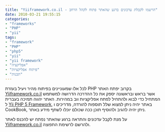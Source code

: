 ```yaml
---
title: "Yiiframework.co.il - הרשמו לקבלת עדכונים ברגע שהאתר פתוח לקהל הרחב"
date: 2010-03-21 19:55:15
categories: 
- "frameworks"
- "PHP"
- "yii"
tags: 
- "framework"
- "PHP"
- "php5"
- "yii"
- "yii framework"
- "אפליקציה"
- "פיתוח אפליקציות"
- "תכנות"
---
```


לכל אלו שמעוניינים בפיתוח מהיר ויעיל בעזרת PHP בקרוב יפתח האתר <a href="http://yiiframework.co.il" target="_blank">Yiiframework.co.il</a> אשר בראש ובראשונה יספק את כל ההדרכה הדרושה למשתמש המתחיל כדי לבוא ולהתחיל לפתח אפליקציות ווב במהירות. האתר יהווה תמיכה בעברית ל <a href="http://yiiframework.com" target="_blank">Yii PHP 5 Framework</a>, באתר יהיה ניתן למצוא שלל תוספות להורדה, מדריכים ו CookBook, ניתן יהיה להגיב ולהוסיף תוכן ככה שכולם יוכלו לשתף מידע באתר.

<!--more-->

על מנת לקבל עדכונים והתראה ברגע שהאתר נפתח יש להכנס לאתר <a href="http://yiiframework.co.il" target="_blank">Yiiframework.co.il</a> ולהרשם לרשימת התפוצה.
